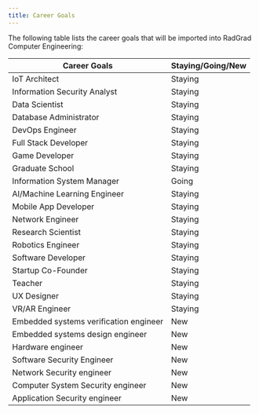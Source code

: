 ```yaml
---
title: Career Goals
---
```


The following table lists the career goals that will be imported into RadGrad Computer Engineering:

| Career Goals |  Staying/Going/New |
| -------------| ------------ |
IoT Architect | Staying
Information Security Analyst | Staying
Data Scientist | Staying
Database Administrator | Staying
DevOps Engineer | Staying
Full Stack Developer | Staying
Game Developer | Staying
Graduate School | Staying
Information System Manager| Going
AI/Machine Learning Engineer | Staying
Mobile App Developer | Staying
Network Engineer| Staying
Research Scientist | Staying
Robotics Engineer | Staying
Software Developer | Staying
Startup Co-Founder | Staying
Teacher | Staying
UX Designer | Staying
VR/AR Engineer | Staying
Embedded systems verification engineer | New
Embedded systems design engineer | New
Hardware engineer | New
Software Security Engineer | New
Network Security engineer | New
Computer System Security engineer | New
Application Security engineer | New
